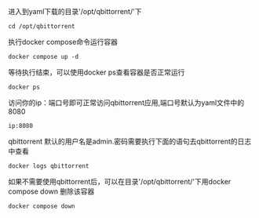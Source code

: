 进入到yaml下载的目录'/opt/qbittorrent/'下

```cd /opt/qbittorrent```

执行docker compose命令运行容器

```docker compose up -d```

等待执行结束，可以使用docker ps查看容器是否正常运行

```docker ps```

访问你的ip：端口号即可正常访问qbittorrent应用,端口号默认为yaml文件中的8080

```ip:8080```

qbittorrent 默认的用户名是admin.密码需要执行下面的语句去qbittorrent的日志中查看

```docker logs qbittorrent```

如果不需要使用qbittorrent后，可以在目录'/opt/qbittorrent/'下用docker compose down 删除该容器

```docker compose down```